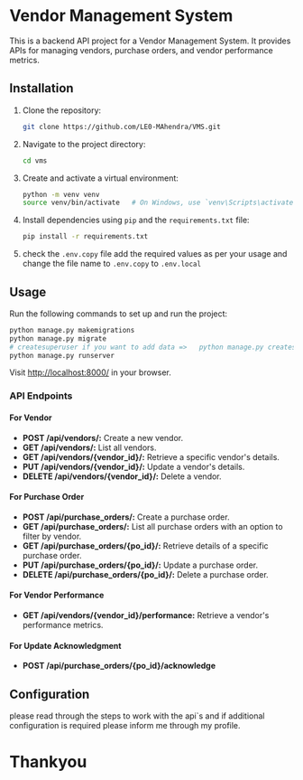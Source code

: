 # Vendor Management System

This is a backend API project for a Vendor Management System. It provides APIs for managing vendors, purchase orders, and vendor performance metrics.

## Installation

1. Clone the repository:

   ```bash
   git clone https://github.com/LE0-MAhendra/VMS.git
   ```

2. Navigate to the project directory:

   ```bash
   cd vms
   ```

3. Create and activate a virtual environment:

   ```bash
   python -m venv venv
   source venv/bin/activate   # On Windows, use `venv\Scripts\activate`
   ```

4. Install dependencies using `pip` and the `requirements.txt` file:

   ```bash
   pip install -r requirements.txt
   ```

5. check the `.env.copy` file add the required values as per your usage and change the file name to `.env.copy` to `.env.local`

## Usage

Run the following commands to set up and run the project:

```bash
python manage.py makemigrations
python manage.py migrate
# createsuperuser if you want to add data =>   python manage.py createsuperuser
python manage.py runserver
```

Visit [http://localhost:8000/](http://localhost:8000/) in your browser.

### API Endpoints

#### For Vendor

- **POST /api/vendors/:** Create a new vendor.
- **GET /api/vendors/:** List all vendors.
- **GET /api/vendors/{vendor_id}/:** Retrieve a specific vendor's details.
- **PUT /api/vendors/{vendor_id}/:** Update a vendor's details.
- **DELETE /api/vendors/{vendor_id}/:** Delete a vendor.

#### For Purchase Order

- **POST /api/purchase_orders/:** Create a purchase order.
- **GET /api/purchase_orders/:** List all purchase orders with an option to filter by vendor.
- **GET /api/purchase_orders/{po_id}/:** Retrieve details of a specific purchase order.
- **PUT /api/purchase_orders/{po_id}/:** Update a purchase order.
- **DELETE /api/purchase_orders/{po_id}/:** Delete a purchase order.

#### For Vendor Performance

- **GET /api/vendors/{vendor_id}/performance:** Retrieve a vendor's performance metrics.

#### For Update Acknowledgment

- **POST /api/purchase_orders/{po_id}/acknowledge**

## Configuration

please read through the steps to work with the api`s and if additional configuration is required please inform me through my profile.

# Thankyou
